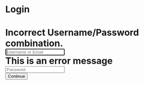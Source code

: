 <!DOCTYPE html>
<html>
<head>
	<meta name="viewport" content="width=device-width, initial-scale=1.0">
	<meta charset="utf-8">
	<title>SJ Personal Website</title>
	<link rel="stylesheet" href="./src/main.css">
</head>
<body>
	<div class="container">
		<form class="form" id="login">
			<h1 class="form__title">Login<h1>
			<div class="form__message form__message--error">Incorrect Username/Password combination.</div>
			<div class="form__input-group">
				<input type="text" class="form__input" autofocus placeholder="Username or Email">
				<div class="form__input-error-message">This is an error message</div>
			</div>
			<div class="form__input-group">
				<input type="Password" class="form__input" autofocus placeholder="Password">
				<div class="form__input-error-message"></div>
			</div>
			<button class="form__button" type="submit">Continue</button>
		</form>
	</div>
 	<script src="./src/main.js"></script>
</body>
</html>
